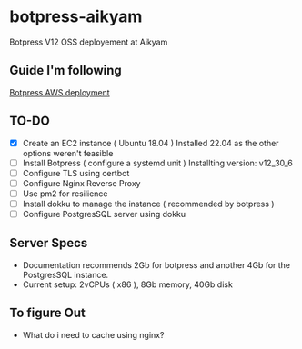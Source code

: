 # botpress-aikyam
Botpress V12 OSS deployement at Aikyam

## Guide I'm following
[Botpress AWS deployment](https://v12.botpress.com/going-to-production/deploy/aws)

## TO-DO
- [x] Create an EC2 instance ( Ubuntu 18.04 ) Installed 22.04 as the other options weren't feasible
- [ ] Install Botpress ( configure a systemd unit ) Installting version: v12_30_6
- [ ] Configure TLS using certbot
- [ ] Configure Nginx Reverse Proxy
- [ ] Use pm2 for resilience
- [ ] Install dokku to manage the instance ( recommended by botpress )
- [ ] Configure PostgresSQL server using dokku

## Server Specs
- Documentation recommends 2Gb for botpress and another 4Gb for the PostgresSQL instance.
- Current setup: 2vCPUs ( x86 ), 8Gb memory, 40Gb disk

## To figure Out
- What do i need to cache using nginx?
